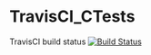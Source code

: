 # TravisCI_CTests
TravisCI build status [![Build Status](https://travis-ci.org/pirosl/TravisCI_CTests.svg?branch=master)](https://travis-ci.org/pirosl/TravisCI_CTests)
